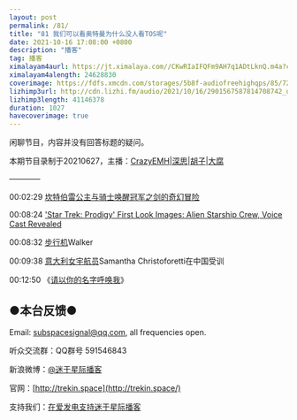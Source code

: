 ```yaml
---
layout: post
permalink: /81/
title: "81 我们可以看奥特曼为什么没人看TOS呢"
date: 2021-10-16 17:08:00 +0800
description: "播客"
tag: 播客 
ximalayam4aurl: https://jt.ximalaya.com//CKwRIaIFQFm9AH7q1ADtLknQ.m4a?channel=rss&amp;album_id=3135361&amp;track_id=462873105&amp;uid=6418191&amp;jt=http://audio.xmcdn.com/storages/8556-audiofreehighqps/4A/45/CKwRIaIFQFm9AH7q1ADtLknQ.m4a
ximalayam4alength: 24628830
coverimage: https://fdfs.xmcdn.com/storages/5b8f-audiofreehighqps/85/72/CKwRIaIFQFnUAAMyDgDtLlCE.jpeg
lizhimp3url: http://cdn.lizhi.fm/audio/2021/10/16/2901567587814708742_ud.mp3
lizhimp3length: 41146378
duration: 1027
havecoverimage: true
---  
```


闲聊节目，内容并没有回答标题的疑问。

本期节目录制于20210627，主播：[CrazyEMH](mailto:emh@trekin.space)\|[深思](mailto:deepthought@trekin.space)\|[胡子](https://weibo.com/p/1005051764117203)\|[大腐](https://weibo.com/u/5113590549)

————

00:02:29 [坎特伯雷公主与骑士唤醒冠军之剑的奇幻冒险](https://baike.baidu.com/item/%E5%9D%8E%E7%89%B9%E4%BC%AF%E9%9B%B7%E5%85%AC%E4%B8%BB%E4%B8%8E%E9%AA%91%E5%A3%AB%E5%94%A4%E9%86%92%E5%86%A0%E5%86%9B%E4%B9%8B%E5%89%91%E7%9A%84%E5%A5%87%E5%B9%BB%E5%86%92%E9%99%A9)

00:08:24 [&#39;Star Trek: Prodigy&#39; First Look Images: Alien Starship Crew, Voice Cast Revealed](https://deadline.com/2021/06/star-trek-prodigy-first-look-images-alien-starship-crew-cast-1234774680/)

00:08:32 [步行机](https://starwars.fandom.com/wiki/Walker)Walker

00:09:38 [意大利女宇航员](https://weibo.com/1879170584/KlopZ68xM)Samantha Christoforetti在中国受训

00:12:50 《[请以你的名字呼唤我](https://movie.douban.com/subject/26799731/)》

## ●本台反馈●

Email: [subspacesignal@qq.com](mailto:subspacesignal@qq.com), all frequencies open.

听众交流群：QQ群号 591546843

新浪微博：[@迷于星际播客](http://weibo.com/lostinst)

官网：[http://trekin.space](http://trekin.space/)

支持我们：[在爱发电支持迷于星际播客](https://afdian.net/@lostinst)
